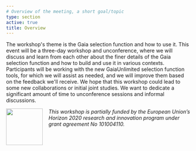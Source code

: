 ```yaml
---
# Overview of the meeting, a short goal/topic
type: section
active: true
title: Overview
---
```

The workshop's theme is the Gaia selection function and how to use it. This event will be a three-day workshop and unconference, where we will discuss and learn from each other about the finer details of the Gaia selection function and how to build and use it in various contexts. Participants will be working with the new GaiaUnlimited selection function tools, for which we will assist as needed, and we will improve them based on the feedback we'll receive. We hope that this workshop could lead to some new collaborations or initial joint studies. We want to dedicate a significant amount of time to unconference sessions and informal discussions.

[<img width="100px" src="https://gaia-unlimited.org/wp-content/uploads/2021/06/EU-Logo_400x267.png" style="float:left;margin-right:1rem;">](https://ec.europa.eu/info/funding-tenders/opportunities/portal/screen/home)
_This workshop is partially funded by the European Union’s Horizon 2020 research and innovation program under grant agreement No 101004110._